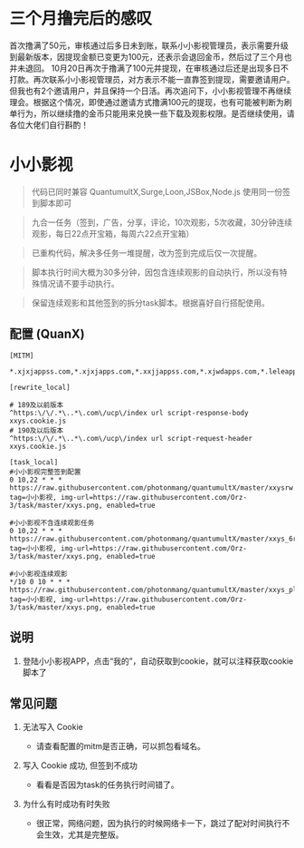 # 三个月撸完后的感叹

首次撸满了50元，审核通过后多日未到账，联系小小影视管理员，表示需要升级到最新版本，因提现金额已变更为100元，还表示会退回金币，然后过了三个月也并未退回。
10月20日再次于撸满了100元并提现，在审核通过后还是出现多日不打款。再次联系小小影视管理员，对方表示不能一直靠签到提现，需要邀请用户。但我也有2个邀请用户，并且保持一个日活。再次追问下，小小影视管理不再继续理会。根据这个情况，即使通过邀请方式撸满100元的提现，也有可能被判断为刷单行为，所以继续撸的金币只能用来兑换一些下载及观影权限。是否继续使用，请各位大佬们自行斟酌！

# 小小影视

> 代码已同时兼容 QuantumultX,Surge,Loon,JSBox,Node.js 使用同一份签到脚本即可

> 九合一任务（签到，广告，分享，评论，10次观影，5次收藏，30分钟连续观影，每日22点开宝箱，每周六22点开宝箱）

> 已重构代码，解决多任务一堆提醒，改为签到完成后仅一次提醒。

> 脚本执行时间大概为30多分钟，因包含连续观影的自动执行，所以没有特殊情况请不要手动执行。

> 保留连续观影和其他签到的拆分task脚本。根据喜好自行搭配使用。

## 配置 (QuanX)
```properties
[MITM]

*.xjxjappss.com,*.xjxjapps.com,*.xxjjappss.com,*.xjwdapps.com,*.leleapps.com,*.leyiapps.com,*.hpplay.cn,*.gqbyh.com

[rewrite_local]

# 189及以前版本
^https:\/\/.*\..*\.com\/ucp\/index url script-response-body xxys.cookie.js
# 190及以后版本
^https:\/\/.*\..*\.com\/ucp\/index url script-request-header xxys.cookie.js

[task_local]
#小小影视完整签到配置
0 10,22 * * * https://raw.githubusercontent.com/photonmang/quantumultX/master/xxysrw.js, tag=小小影视, img-url=https://raw.githubusercontent.com/Orz-3/task/master/xxys.png, enabled=true

#小小影视不含连续观影任务
0 10,22 * * * https://raw.githubusercontent.com/photonmang/quantumultX/master/xxys_6rw.js, tag=小小影视, img-url=https://raw.githubusercontent.com/Orz-3/task/master/xxys.png, enabled=true

#小小影视连续观影
*/10 0 10 * * * https://raw.githubusercontent.com/photonmang/quantumultX/master/xxys_play.js, tag=小小影视, img-url=https://raw.githubusercontent.com/Orz-3/task/master/xxys.png, enabled=true
```
## 说明

1. 登陆小小影视APP，点击“我的”，自动获取到cookie，就可以注释获取cookie脚本了


## 常见问题

1. 无法写入 Cookie

   - 请查看配置的mitm是否正确，可以抓包看域名。

2. 写入 Cookie 成功, 但签到不成功

   - 看看是否因为task的任务执行时间错了。

3. 为什么有时成功有时失败

   - 很正常，网络问题，因为执行的时候网络卡一下，跳过了配对时间执行不会生效，尤其是完整版。



